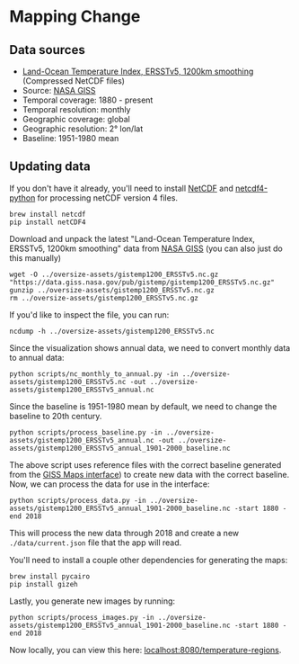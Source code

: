 # Mapping Change

## Data sources

- [Land-Ocean Temperature Index, ERSSTv5, 1200km smoothing](https://data.giss.nasa.gov/gistemp/) (Compressed NetCDF files)
- Source: [NASA GISS](https://data.giss.nasa.gov/gistemp/)
- Temporal coverage: 1880 - present
- Temporal resolution: monthly
- Geographic coverage: global
- Geographic resolution: 2° lon/lat
- Baseline: 1951-1980 mean

## Updating data

If you don't have it already, you'll need to install [NetCDF](http://geog.uoregon.edu/bartlein/courses/geog490/install_netCDF.html) and [netcdf4-python](http://unidata.github.io/netcdf4-python/) for processing netCDF version 4 files.

```
brew install netcdf
pip install netCDF4
```

Download and unpack the latest "Land-Ocean Temperature Index, ERSSTv5, 1200km smoothing" data from [NASA GISS](https://data.giss.nasa.gov/gistemp/) (you can also just do this manually)

```
wget -O ../oversize-assets/gistemp1200_ERSSTv5.nc.gz "https://data.giss.nasa.gov/pub/gistemp/gistemp1200_ERSSTv5.nc.gz"
gunzip ../oversize-assets/gistemp1200_ERSSTv5.nc.gz
rm ../oversize-assets/gistemp1200_ERSSTv5.nc.gz
```

If you'd like to inspect the file, you can run:

```
ncdump -h ../oversize-assets/gistemp1200_ERSSTv5.nc
```

Since the visualization shows annual data, we need to convert monthly data to annual data:

```
python scripts/nc_monthly_to_annual.py -in ../oversize-assets/gistemp1200_ERSSTv5.nc -out ../oversize-assets/gistemp1200_ERSSTv5_annual.nc
```

Since the baseline is 1951-1980 mean by default, we need to change the baseline to 20th century.

```
python scripts/process_baseline.py -in ../oversize-assets/gistemp1200_ERSSTv5_annual.nc -out ../oversize-assets/gistemp1200_ERSSTv5_annual_1901-2000_baseline.nc
```

The above script uses reference files with the correct baseline generated from the [GISS Maps interface](https://data.giss.nasa.gov/gistemp/maps/)) to create new data with the correct baseline. Now, we can process the data for use in the interface:

```
python scripts/process_data.py -in ../oversize-assets/gistemp1200_ERSSTv5_annual_1901-2000_baseline.nc -start 1880 -end 2018
```

This will process the new data through 2018 and create a new `./data/current.json` file that the app will read.

You'll need to install a couple other dependencies for generating the maps:

```
brew install pycairo
pip install gizeh
```

Lastly, you generate new images by running:

```
python scripts/process_images.py -in ../oversize-assets/gistemp1200_ERSSTv5_annual_1901-2000_baseline.nc -start 1880 -end 2018
```

Now locally, you can view this here: [localhost:8080/temperature-regions](http://localhost:8080/temperature-regions/).
